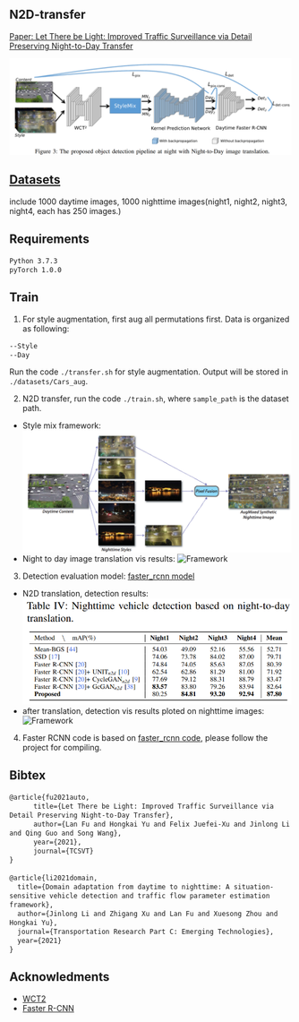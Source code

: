 ## N2D-transfer
[Paper: Let There be Light: Improved Traffic Surveillance via Detail Preserving Night-to-Day Transfer](https://ieeexplore.ieee.org/stamp/stamp.jsp?arnumber=9435348)

![Framework](./imgs/pipeline.png)

## [Datasets](https://drive.google.com/drive/folders/1GQYFej223oaaXycFpYryVM4TrNUIwvZ9?usp=sharing)
  include 1000 daytime images, 1000 nighttime images(night1, night2, night3, night4, each has 250 images.)

## Requirements
  ```shell
  Python 3.7.3
  pyTorch 1.0.0
  ```
## Train
1. For style augmentation, first aug all permutations first. Data is organized as following:

```shell
--Style
--Day
```
  Run the code `./transfer.sh` for style augmentation. Output will be stored in `./datasets/Cars_aug`.

2. N2D transfer, run the code `./train.sh`, where `sample_path` is the dataset path.
  * Style mix framework:
  ![Framework](./imgs/Style_mix.png)
  * Night to day image translation vis results:
  ![Framework](./imgs/vis_d.png)
3. Detection evaluation model: [faster_rcnn model](https://drive.google.com/file/d/1Do17QzaR4G55n51qF68qLtikGVcn7AG3/view?usp=sharing)
  * N2D translation, detection results:
  ![Framework](./imgs/N2d_table.png)
  * after translation, detection vis results ploted on nighttime images:
  ![Framework](./imgs/vis_n.png)
4. Faster RCNN code is based on [faster_rcnn code](https://github.com/jwyang/faster-rcnn.pytorch/tree/pytorch-1.0), please follow the project for compiling.


## Bibtex
```
@article{fu2021auto,
      title={Let There be Light: Improved Traffic Surveillance via Detail Preserving Night-to-Day Transfer}, 
      author={Lan Fu and Hongkai Yu and Felix Juefei-Xu and Jinlong Li and Qing Guo and Song Wang},
      year={2021},
      journal={TCSVT}
}

@article{li2021domain,
  title={Domain adaptation from daytime to nighttime: A situation-sensitive vehicle detection and traffic flow parameter estimation framework},
  author={Jinlong Li and Zhigang Xu and Lan Fu and Xuesong Zhou and Hongkai Yu},
  journal={Transportation Research Part C: Emerging Technologies},
  year={2021}
}
```
## Acknowledments
* [WCT2](https://github.com/clovaai/WCT2)
* [Faster R-CNN](https://github.com/jwyang/faster-rcnn.pytorch/tree/pytorch-1.0)
